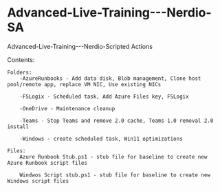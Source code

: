 # Advanced-Live-Training---Nerdio-SA
Advanced-Live-Training---Nerdio-Scripted Actions

Contents:

    Folders:
        -AzureRunbooks - Add data disk, Blob management, Clone host pool/remote app, replace VM NIC, Use existing NICs

        -FSLogix - Scheduled task, Add Azure Files key, FSLogix

        -OneDrive - Maintenance cleanup

        -Teams - Stop Teams and remove 2.0 cache, Teams 1.0 removal 2.0 install

        -Windows - create scheduled task, Win11 optimizations

    Files:
        Azure Runbook Stub.ps1 - stub file for baseline to create new Azure Runbook script files

        Windwos Script stub.ps1 - stub file for baseline to create new Windows script files

